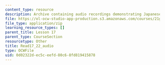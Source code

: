 ```yaml
---
content_type: resource
description: Archive containing audio recordings demonstrating Japanese pronunciation.
file: https://ol-ocw-studio-app-production.s3.amazonaws.com/courses/21g-504-japanese-iv-spring-2009/0d02322dec5ceefd80c68fd819415878_Read17_22_audio.zip
file_type: application/zip
learning_resource_types: []
parent_title: Lesson 17
parent_type: CourseSection
resourcetype: Other
title: Read17_22_audio
type: OCWFile
uid: 0d02322d-ec5c-eefd-80c6-8fd819415878
---
```

